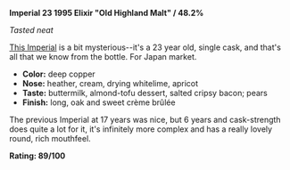 **Imperial 23 1995 Elixir "Old Highland Malt" / 48.2%**

*Tasted neat*

[This Imperial](https://www.whiskybase.com/whiskies/whisky/154859/imperial-1995-eld) is a bit mysterious--it's a 23 year old, single cask, and that's all that we know from the bottle.  For Japan market.

* **Color:** deep copper
* **Nose:** heather, cream, drying whitelime, apricot
* **Taste:** buttermilk, almond-tofu dessert, salted cripsy bacon; pears
* **Finish:** long, oak and sweet crème brûlée

The previous Imperial at 17 years was nice, but 6 years and cask-strength does quite a lot for it, it's infinitely more complex and has a really lovely round, rich mouthfeel.

**Rating: 89/100**